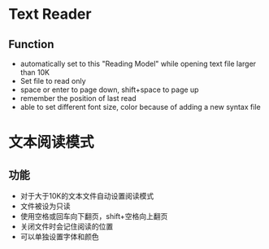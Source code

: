Text Reader 
===========

Function
--------

* automatically set to this "Reading Model" while opening text file larger than 10K
* Set file to read only
* space or enter to page down, shift+space to page up
* remember the position of last read
* able to set different font size, color because of adding a new syntax file 

文本阅读模式
==========

功能
---

* 对于大于10K的文本文件自动设置阅读模式
* 文件被设为只读
* 使用空格或回车向下翻页，shift+空格向上翻页
* 关闭文件时会记住阅读的位置
* 可以单独设置字体和颜色
